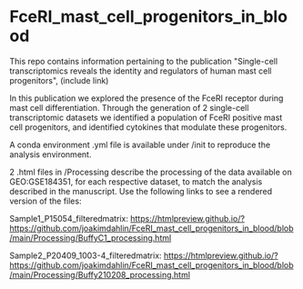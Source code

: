 # FceRI_mast_cell_progenitors_in_blood

This repo contains information pertaining to the publication "Single-cell transcriptomics reveals the identity and regulators of human mast cell progenitors", (include link)

In this publication we explored the presence of the FceRI receptor during mast cell differentiation. Through the generation of 2 single-cell transcriptomic datasets we identified a population of FceRI positive mast cell progenitors, and identified cytokines that modulate these progenitors.

A conda environment .yml file is available under /init to reproduce the analysis environment.

2 .html files in /Processing describe the processing of the data available on GEO:GSE184351, for each respective dataset, to match the analysis described in the manuscript. Use the following links to see a rendered version of the files:

Sample1_P15054_filteredmatrix: https://htmlpreview.github.io/?https://github.com/joakimdahlin/FceRI_mast_cell_progenitors_in_blood/blob/main/Processing/BuffyC1_processing.html

Sample2_P20409_1003-4_filteredmatrix: https://htmlpreview.github.io/?https://github.com/joakimdahlin/FceRI_mast_cell_progenitors_in_blood/blob/main/Processing/Buffy210208_processing.html

